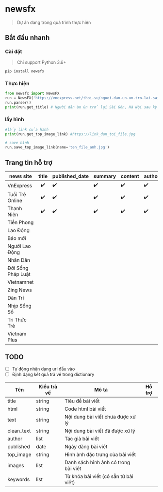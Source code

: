 # newsfx
> Dự án đang trong quá trình thực hiện

## Bắt đầu nhanh
### Cài đặt
> Chỉ support Python 3.6+
```
pip install newsfx
```

### Thực hiện
```python
from newsfx import NewsFX
run = NewsFX('https://vnexpress.net/thoi-su/nguoi-dan-un-un-tro-lai-sai-gon-ha-noi-sau-ky-nghi-le-3917122.html')
run.parser()
print(run.get_title) # Người dân ùn ùn trở lại Sài Gòn, Hà Nội sau kỳ nghỉ lễ
```

### lấy hình 

```python 
#lấy link của hình 
print(run.get_top_image_link) #https://link_dan_toi_file.jpg

# save hình 
run.save_top_image_link(name='ten_file_anh.jpg')
```

## Trang tin hỗ trợ

| news site          | title | published_date | summary | content | author | top_image |
|--------------------|:-----:|----------------|---------|---------|--------|-----------|
| VnExpress          | ✔️   |✔️               |✔️        |✔️        |✔️       |  ✔️         |
| Tuổi Trẻ Online    | ✔️   |✔️               |✔️        |✔️        |✔️       | ️️️️️️✔️         |
| Thanh Niên         | ✔️   |✔️               |✔️        |✔️        |✔️       |  ✔️         |
| Tiền Phong         |       |                |         |         |        |           |
| Lao Động           |       |                |         |         |        |           |
| Báo mới            |       |                |         |         |        |           |
| Người Lao Động     |       |                |         |         |        |           |
| Nhân Dân           |       |                |         |         |        |           |
| Đời Sống Pháp Luật |       |                |         |         |        |           |
| Vietnamnet         |       |                |         |         |        |           |
| Zing News          |       |                |         |         |        |           |
| Dân Trí            |       |                |         |         |        |           |
| Nhịp Sống Số       |       |                |         |         |        |           |
| Tri Thức Trẻ       |       |                |         |         |        |           |
| Vietnam Plus       |       |                |         |         |        |           |


## TODO
- [ ] Tự động nhận dạng url đầu vào
- [ ] Định dạng kết quả trả về trong dictionary

|     Tên    	| Kiểu trả về 	|                 Mô tả                 	| Hỗ trợ 	|
|------------	|-------------	|---------------------------------------	|:------:	|
| title      	|    string   	| Tiêu đề bài viết                      	|        	|
| html       	|    string   	| Code html bài viết                    	|        	|
| text       	|    string   	| Nội dung bài viết chưa được xử lý     	|        	|
| clean_text 	|    string   	| Nội dung bài viết đã được xử lý       	|        	|
| author     	|     list    	| Tác giả bài viết                      	|        	|
| published  	|     date    	| Ngày đăng bài viết                    	|        	|
| top_image  	|    string   	| Hình ảnh đặc trưng của bài viết       	|        	|
| images     	|     list    	| Danh sách hình ảnh có trong bài viết  	|        	|
| keywords   	|     list    	| Từ khóa bài viết (có sẵn từ bài viết) 	|        	|
